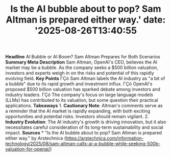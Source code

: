 ﻿---
title: "Is the AI bubble about to pop? Sam Altman is prepared either way.'
date: '2025-08-26T13:40:55"
category: "Markets"
summary: ""
slug: "is the ai bubble about to pop sam altman is prepared either "
source_urls:
  - "https://arstechnica.com/information-technology/2025/08/sam-altman-calls-ai-a-bubble-while-seeking-500b-valuation-for-openai/"
seo:
  title: "Is the AI bubble about to pop? Sam Altman is prepared either way. | Hash n Hedge'
  description: '"
  keywords: ["news", "markets", "brief"]
---
**Headline** AI Bubble or AI Boom? Sam Altman Prepares for Both Scenarios  **Summary Meta Description** Sam Altman, OpenAI's CEO, believes the AI market may be a bubble. As the company seeks a $500 billion valuation, investors and experts weigh in on the risks and potential of this rapidly evolving field.  **Key Points**  ΓÇó Sam Altman labels the AI industry as "a bit of a bubble" due to its rapid growth and investment influx. ΓÇó OpenAI's proposed $500 billion valuation has sparked debate among investors and industry leaders. ΓÇó The company's focus on large language models (LLMs) has contributed to its valuation, but some question their practical applications.  **Takeaways**  1. **Cautionary Note**: Altman's comments serve as a reminder that the AI market is rapidly expanding, with both exciting opportunities and potential risks. Investors should remain vigilant. 2. **Industry Evolution**: The AI industry's growth is driving innovation, but it also necessitates careful consideration of its long-term sustainability and social impact.  **Sources**  * "Is the AI bubble about to pop? Sam Altman is prepared either way." by Arstechnica (https://arstechnica.com/information-technology/2025/08/sam-altman-calls-ai-a-bubble-while-seeking-500b-valuation-for-openai/) 
